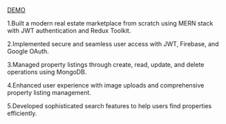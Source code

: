[DEMO](https://real-estate-app-subham.onrender.com)

1.Built a modern real estate marketplace from scratch using MERN stack with JWT authentication and Redux Toolkit.

2.Implemented secure and seamless user access with JWT, Firebase, and Google OAuth.

3.Managed property listings through create, read, update, and delete operations using MongoDB.

4.Enhanced user experience with image uploads and comprehensive property listing management.

5.Developed sophisticated search features to help users find properties efficiently.

